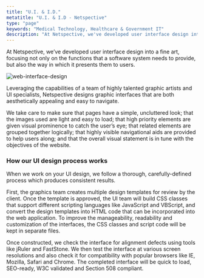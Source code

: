 ```yaml
---
title: "U.I. & I.D."
metatitle: "U.I. & I.D - Netspective"
type: "page"
keywords: "Medical Technology, Healthcare & Government IT"
description: "At Netspective, we've developed user interface design into a fine art, focusing not only on the functions that a software system needs to provide, but also the way in which it presents them to users. Leveraging the capabilities of a team of highly talented graphic artists and UI specialists, Netspective designs graphic interfaces that are hellip"
---
```

At Netspective, we’ve developed user interface design into a fine art, focusing not only on the functions that a software system needs to provide, but also the way in which it presents them to users.

![web-interface-design](/assets-natural/brand/www.netspective.com/technology-services/web-interface-design.jpg#left)

Leveraging the capabilities of a team of highly talented graphic artists and UI specialists, Netspective designs graphic interfaces that are both aesthetically appealing and easy to navigate.

We take care to make sure that pages have a simple, uncluttered look; that the images used are light and easy to load; that high priority elements are given visual prominence to catch the user’s eye; that related elements are grouped together logically; that highly visible navigational aids are provided to help users along; and that the overall visual statement is in tune with the objectives of the website.

### How our UI design process works

When we work on your UI design, we follow a thorough, carefully-defined process which produces consistent results.

First, the graphics team creates multiple design templates for review by the client. Once the template is approved, the UI team will build CSS classes that support different scripting languages like JavaScript and VBScript, and convert the design templates into HTML code that can be incorporated into the web application. To improve the manageability, readability and customization of the interfaces, the CSS classes and script code will be kept in separate files.

Once constructed, we check the interface for alignment defects using tools like jRuler and FastStone. We then test the interface at various screen resolutions and also check it for compatibility with popular browsers like IE, Mozilla, Safari and Chrome. The completed interface will be quick to load, SEO-ready, W3C validated and Section 508 compliant.